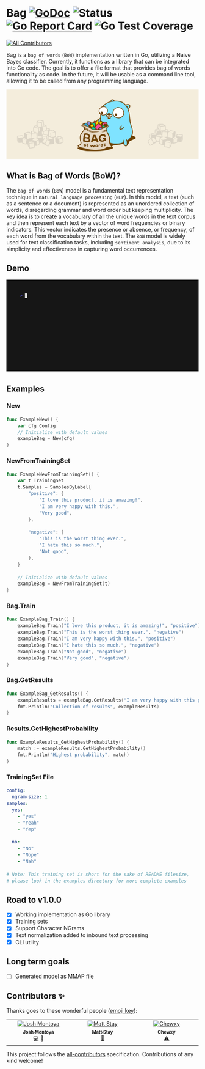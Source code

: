 # Bag [![GoDoc](https://godoc.org/github.com/GopherML/bag?status.svg)](https://godoc.org/github.com/GopherML/bag) ![Status](https://img.shields.io/badge/status-beta-yellow.svg) [![Go Report Card](https://goreportcard.com/badge/github.com/GopherML/bag)](https://goreportcard.com/report/github.com/GopherML/bag) ![Go Test Coverage](https://img.shields.io/badge/coverage-100%25-brightgreen)
<!-- ALL-CONTRIBUTORS-BADGE:START - Do not remove or modify this section -->
[![All Contributors](https://img.shields.io/badge/all_contributors-3-orange.svg?style=flat-square)](#contributors-)
<!-- ALL-CONTRIBUTORS-BADGE:END -->
Bag is a `bag of words` (`BoW`) implementation written in Go, utilizing a Naive Bayes classifier. Currently, it functions as a library that can be integrated into Go code. The goal is to offer a file format that provides bag of words functionality as code. In the future, it will be usable as a command line tool, allowing it to be called from any programming language.

![billboard](https://github.com/GopherML/bag/blob/main/bag-billboard.png?raw=true "Bag billboard")

## What is Bag of Words (BoW)?
The `bag of words` (`BoW`) model is a fundamental text representation technique in `natural language processing` (`NLP`). In this model, a text (such as a sentence or a document) is represented as an unordered collection of words, disregarding grammar and word order but keeping multiplicity. The key idea is to create a vocabulary of all the unique words in the text corpus and then represent each text by a vector of word frequencies or binary indicators. This vector indicates the presence or absence, or frequency, of each word from the vocabulary within the text. The `BoW` model is widely used for text classification tasks, including `sentiment analysis`, due to its simplicity and effectiveness in capturing word occurrences.

## Demo
<img src="https://github.com/GopherML/bag/blob/main/demo/demo.gif?raw=true" />

## Examples
### New
```go
func ExampleNew() {
	var cfg Config
	// Initialize with default values
	exampleBag = New(cfg)
}
```

### NewFromTrainingSet
```go
func ExampleNewFromTrainingSet() {
	var t TrainingSet
	t.Samples = SamplesByLabel{
		"positive": {
			"I love this product, it is amazing!",
			"I am very happy with this.",
			"Very good",
		},

		"negative": {
			"This is the worst thing ever.",
			"I hate this so much.",
			"Not good",
		},
	}

	// Initialize with default values
	exampleBag = NewFromTrainingSet(t)
}
```

### Bag.Train
```go
func ExampleBag_Train() {
	exampleBag.Train("I love this product, it is amazing!", "positive")
	exampleBag.Train("This is the worst thing ever.", "negative")
	exampleBag.Train("I am very happy with this.", "positive")
	exampleBag.Train("I hate this so much.", "negative")
	exampleBag.Train("Not good", "negative")
	exampleBag.Train("Very good", "negative")
}
```

### Bag.GetResults
```go
func ExampleBag_GetResults() {
	exampleResults = exampleBag.GetResults("I am very happy with this product.")
	fmt.Println("Collection of results", exampleResults)
}
```

### Results.GetHighestProbability
```go
func ExampleResults_GetHighestProbability() {
	match := exampleResults.GetHighestProbability()
	fmt.Println("Highest probability", match)
}
```

### TrainingSet File
```yaml
config:
  ngram-size: 1
samples:
  yes:
    - "yes"
    - "Yeah"
    - "Yep"

  no:
    - "No"
    - "Nope"
    - "Nah"

# Note: This training set is short for the sake of README filesize,
# please look in the examples directory for more complete examples
```

## Road to v1.0.0

- [X] Working implementation as Go library
- [X] Training sets
- [X] Support Character NGrams
- [X] Text normalization added to inbound text processing
- [X] CLI utility

## Long term goals
- [ ] Generated model as MMAP file
## Contributors ✨

Thanks goes to these wonderful people ([emoji key](https://allcontributors.org/docs/en/emoji-key)):

<!-- ALL-CONTRIBUTORS-LIST:START - Do not remove or modify this section -->
<!-- prettier-ignore-start -->
<!-- markdownlint-disable -->
<table>
  <tbody>
    <tr>
      <td align="center" valign="top" width="14.28%"><a href="https://github.com/itsmontoya"><img src="https://avatars.githubusercontent.com/u/928954?v=4?s=100" width="100px;" alt="Josh Montoya"/><br /><sub><b>Josh Montoya</b></sub></a><br /><a href="https://github.com/GopherML/bag/commits?author=itsmontoya" title="Code">💻</a> <a href="https://github.com/GopherML/bag/commits?author=itsmontoya" title="Documentation">📖</a></td>
      <td align="center" valign="top" width="14.28%"><a href="http://mattstay.com"><img src="https://avatars.githubusercontent.com/u/414740?v=4?s=100" width="100px;" alt="Matt Stay"/><br /><sub><b>Matt Stay</b></sub></a><br /><a href="#design-matthew-stay" title="Design">🎨</a></td>
      <td align="center" valign="top" width="14.28%"><a href="http://twitter.com/chewxy"><img src="https://avatars.githubusercontent.com/u/471890?v=4?s=100" width="100px;" alt="Chewxy"/><br /><sub><b>Chewxy</b></sub></a><br /><a href="https://github.com/GopherML/bag/commits?author=chewxy" title="Tests">⚠️</a></td>
    </tr>
  </tbody>
</table>

<!-- markdownlint-restore -->
<!-- prettier-ignore-end -->

<!-- ALL-CONTRIBUTORS-LIST:END -->

This project follows the [all-contributors](https://github.com/all-contributors/all-contributors) specification. Contributions of any kind welcome!